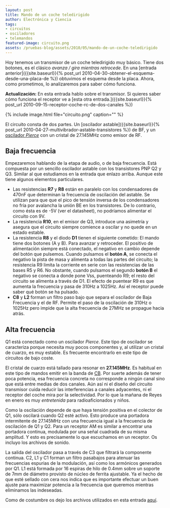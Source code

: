 ```yaml
---
layout: post
title: Mando de un coche teledirigido
author: Electrónica y Ciencia
tags:
- circuitos
- osciladores
- telemandos
featured-image: circuito.png
assets: /pruebas-blog/assets/2010/05/mando-de-un-coche-teledirigido
---
```


Hoy tenemos un transmisor de un coche teledirigido muy básico. Tiene dos botones, es el clásico *avanza / gira mientras retrocede*. En una [entrada anterior]({{site.baseurl}}{% post_url 2010-04-30-obtener-el-esquema-desde-una-placa-de %}) obtuvimos el esquema desde la placa. Ahora, como prometimos, lo analizaremos para saber cómo funciona.

**Actualización:** En esta entrada hablo sobre el transmisor. Si quieres saber cómo funciona el receptor ve a [esta otra entrada.]({{site.baseurl}}{% post_url 2010-09-15-receptor-coche-rc-de-dos-canales %})

{% include image.html file="circuito.png" caption="" %}

El circuito consta de dos partes. Un [oscilador astable]({{site.baseurl}}{% post_url 2010-04-27-multivibrador-astable-transistores %}) de BF, y un [oscilador <em>Pierce</em>](http://pr.erau.edu/%7Elyallj/ee412/pierce_exp.html) con un cristal de 27.145MHz como emisor de RF.

## Baja frecuencia

Empezaremos hablando de la etapa de audio, o de baja frecuencia. Está compuesta por un sencillo oscilador astable con los transistores PNP Q2 y Q3. Similar al que estudiamos en la entrada que enlazo arriba. Aunque este tiene algunos elementos particulares.

- Las resistencias **R7** y **R8** están en paralelo con los condensadores de 470nF que determinan la frecuencia de oscilación del astable. Se utilizan para que que el pico de tensión inversa de los condensadores no fría por avalancha la unión BE en los transistores. De lo contrario, como ésta es de -5V (ver el datasheet), no podríamos alimentar el circuito con 9V.
- La resistencia **R10**, en el emisor de Q3, introduce una asimetría y asegura que el circuito siempre comience a oscilar y no quede en un estado estable.
- La resistencia **R8** y el diodo **D1** tienen el siguiente cometido: El mando tiene dos botones (A y B). Para avanzar y retroceder. El positivo de alimentación siempre está conectado, el negativo en cambio depende del botón que pulsemos. Cuando pulsamos el **botón A**, se conecta el negativo la pista de masa y alimenta a todas las partes del circuito; la resistencia R9 limita la corriente en serie con las resistencias de las bases R5 y R6. No obstante, cuando pulsamos el segundo **botón B** el negativo se conecta a donde pone Vss, puenteando R9;  el resto del circuito se alimenta a través de D1. El efecto de puentear R9 es que aumenta la frecuencia y pasa de 310Hz a 1025Hz. Así el receptor puede saber qué botón se ha pulsado.
- **C8** y **L2** forman un filtro paso bajo que separa el oscilador de Baja Frecuencia y el de RF. Permite el paso de la oscilación de 310Hz o 1025Hz pero impide que la alta frecuencia de 27MHz se propague hacia atrás.

## Alta frecuencia

Q1 está conectado como un oscilador *Pierce*. Este tipo de oscilador se caracteriza porque necesita muy pocos componentes y, al utilizar un cristal de cuarzo, es muy estable. Es frecuente encontrarlo en este tipo de circuitos de bajo coste.

El cristal de cuarzo está tallado para resonar en **27.145MHz**. Es habitual en este tipo de mandos emitir en la banda de [CB](http://www.cb27.com/). Por suerte además de tener poca potencia, esa frecuencia concreta no corresponde a ningún canal sino que está entre medias de dos canales. Aún así ni el diseño del circuito transmisor cuida reducir las interferencias a canales adyacentes, ni el receptor del coche mira por la selectividad. Por lo que la mañana de Reyes en enero es muy *entretenida* para radioaficionados y niños.

Como la oscilación depende de que haya tensión positiva en el colector de Q1, sólo oscilará cuando Q2 esté activo. Esto produce una portadora intermitente de 27.145MHz con una frecuencia igual a la frecuencia de oscilación de Q1 y Q2. Para un receptor AM es similar a encontrar una portadora continua, modulada por una señal cuadrada de su misma amplitud. Y esto es precisamente lo que escuchamos en un receptor. Os incluyo los archivos de sonido.

La salida del oscilador pasa a través de C3 que filtrará la componente continua. C2, L1 y C1 forman un filtro pasabajos para atenuar las frecuencias espurias de la modulación, así como los armónicos generados por Q1. L1 está formada por 16 espiras de hilo de 0.4mm sobre un soporte de 7mm de diámetro provisto de núcleo de ferrita ajustable. Ya el hecho de que esté sellado con cera nos indica que es importante efectuar un buen ajuste para maximizar potencia a la frecuencia que queremos mientras eliminamos las indeseadas.

Como de costumbre os dejo los archivos utilizados en esta entrada [aquí]({{page.assets}}/mandobao.rar).

